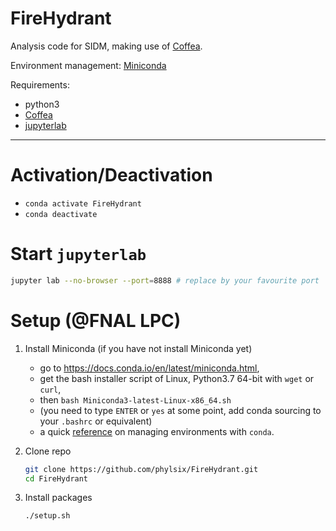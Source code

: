 FireHydrant
===========

Analysis code for SIDM, making use of [Coffea](https://github.com/CoffeaTeam/coffea).

Environment management: [Miniconda](https://docs.conda.io/en/latest/miniconda.html)

Requirements:

- python3
- [Coffea](https://github.com/CoffeaTeam/coffea)
- [jupyterlab](https://github.com/jupyterlab/jupyterlab)

---

# Activation/Deactivation

- `conda activate FireHydrant`
- `conda deactivate`

# Start `jupyterlab`

```bash
jupyter lab --no-browser --port=8888 # replace by your favourite port
```

# Setup (@FNAL LPC)

1. Install Miniconda (if you have not install Miniconda yet)

    - go to https://docs.conda.io/en/latest/miniconda.html,
    - get the bash installer script of Linux, Python3.7 64-bit with `wget` or `curl`,
    - then `bash Miniconda3-latest-Linux-x86_64.sh`
    - (you need to type `ENTER` or `yes` at some point, add conda sourcing to your `.bashrc` or equivalent)
    - a quick [reference](https://conda.io/projects/conda/en/latest/user-guide/tasks/manage-environments.html) on managing environments with `conda`.

2. Clone repo

    ```bash
    git clone https://github.com/phylsix/FireHydrant.git
    cd FireHydrant
    ```

3. Install packages

    ```bash
    ./setup.sh
    ```
